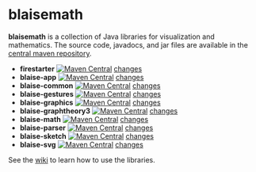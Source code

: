 # blaisemath
**blaisemath** is a collection of Java libraries for visualization and mathematics. The source code, javadocs, and jar files are available in the  [central maven repository](http://search.maven.org/#search%7Cga%7C1%7Cg%3A%22com.googlecode.blaisemath%22).

- **firestarter** [![Maven Central](https://maven-badges.herokuapp.com/maven-central/com.googlecode.blaisemath/firestarter/badge.svg)](https://maven-badges.herokuapp.com/maven-central/com.googlecode.blaisemath/firestarter) [changes](https://github.com/triathematician/blaisemath/wiki/Firestarter-change-log)
- **blaise-app** [![Maven Central](https://maven-badges.herokuapp.com/maven-central/com.googlecode.blaisemath/blaise-app/badge.svg)](https://maven-badges.herokuapp.com/maven-central/com.googlecode.blaisemath/blaise-app) [changes](https://github.com/triathematician/blaisemath/wiki/BlaiseApp-change-log)
- **blaise-common** [![Maven Central](https://maven-badges.herokuapp.com/maven-central/com.googlecode.blaisemath/blaise-common/badge.svg)](https://maven-badges.herokuapp.com/maven-central/com.googlecode.blaisemath/blaise-common) [changes](https://github.com/triathematician/blaisemath/wiki/BlaiseCommon-change-log)
- **blaise-gestures** [![Maven Central](https://maven-badges.herokuapp.com/maven-central/com.googlecode.blaisemath/blaise-gestures/badge.svg)](https://maven-badges.herokuapp.com/maven-central/com.googlecode.blaisemath/blaise-gestures) [changes](https://github.com/triathematician/blaisemath/wiki/BlaiseGestures-change-log)
- **blaise-graphics** [![Maven Central](https://maven-badges.herokuapp.com/maven-central/com.googlecode.blaisemath/blaise-graphics/badge.svg)](https://maven-badges.herokuapp.com/maven-central/com.googlecode.blaisemath/blaise-graphics) [changes](https://github.com/triathematician/blaisemath/wiki/BlaiseGraphics-change-log)
- **blaise-graphtheory3** [![Maven Central](https://maven-badges.herokuapp.com/maven-central/com.googlecode.blaisemath/blaise-graphtheory3/badge.svg)](https://maven-badges.herokuapp.com/maven-central/com.googlecode.blaisemath/blaise-graphtheory3) [changes](https://github.com/triathematician/blaisemath/wiki/BlaiseGraphTheory-change-log)
- **blaise-math** [![Maven Central](https://maven-badges.herokuapp.com/maven-central/com.googlecode.blaisemath/blaise-math/badge.svg)](https://maven-badges.herokuapp.com/maven-central/com.googlecode.blaisemath/blaise-math) [changes](https://github.com/triathematician/blaisemath/wiki/BlaiseMath-change-log)
- **blaise-parser** [![Maven Central](https://maven-badges.herokuapp.com/maven-central/com.googlecode.blaisemath/blaise-parser/badge.svg)](https://maven-badges.herokuapp.com/maven-central/com.googlecode.blaisemath/blaise-parser) [changes](https://github.com/triathematician/blaisemath/wiki/BlaiseParser-change-log)
- **blaise-sketch** [![Maven Central](https://maven-badges.herokuapp.com/maven-central/com.googlecode.blaisemath/blaise-sketch/badge.svg)](https://maven-badges.herokuapp.com/maven-central/com.googlecode.blaisemath/blaise-sketch) [changes](https://github.com/triathematician/blaisemath/wiki/BlaiseSketch-change-log)
- **blaise-svg** [![Maven Central](https://maven-badges.herokuapp.com/maven-central/com.googlecode.blaisemath/blaise-svg/badge.svg)](https://maven-badges.herokuapp.com/maven-central/com.googlecode.blaisemath/blaise-svg) [changes](https://github.com/triathematician/blaisemath/wiki/BlaiseSvg-change-log)

See the [wiki](https://github.com/triathematician/blaisemath/wiki) to learn how to use the libraries.
